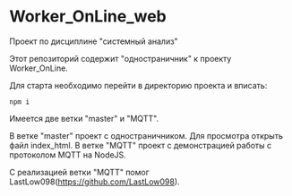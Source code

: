# Worker_OnLine_web
Проект по дисциплине "системный анализ"

Этот репозиторий содержит "одностраничник" к проекту Worker_OnLine.

Для старта необходимо перейти в директорию проекта и вписать:
```
npm i
```

Имеется две ветки "master" и "MQTT". 

В ветке "master" проект с одностраничником. Для просмотра открыть файл index_html.
В ветке "MQTT" проект с демонстрацией работы с протоколом MQTT на NodeJS.


С реализацией ветки "MQTT" помог LastLow098(https://github.com/LastLow098).
